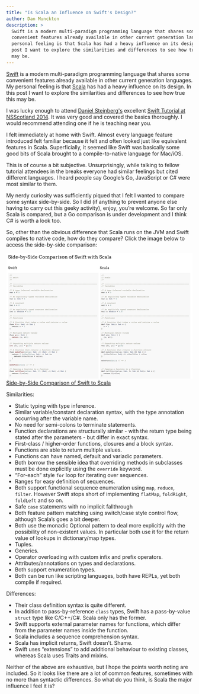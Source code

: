 ```yaml
---
title: "Is Scala an Influence on Swift's Design?"
author: Dan Munckton
description: >
  Swift is a modern multi-paradigm programming language that shares some
  convenient features already available in other current generation languages. My
  personal feeling is that Scala has had a heavy influence on its design. In this
  post I want to explore the similarities and differences to see how true this
  may be.
---
```


[Swift](https://developer.apple.com/swift/) is a modern multi-paradigm
programming language that shares some convenient features already available in
other current generation languages. My personal feeling is that
[Scala](http://www.scala-lang.org/) has had a heavy influence on its design. In
this post I want to explore the similarities and differences to see how true
this may be.

I was lucky enough to attend [Daniel Steinberg's](http://dimsumthinking.com/)
excellent [Swift Tutorial at NSScotland
2014](http://nsscotland.com/tutorial.html). It was very good and covered the
basics thoroughly. I would recommend attending one if he is teaching near you.

I felt immediately at home with Swift. Almost every language feature introduced
felt familiar because it felt and often looked just like equivalent features in
Scala. Superficially, it seemed like Swift was basically some good bits of
Scala brought to a compile-to-native language for Mac/iOS.

This is of course a bit subjective. Unsurprisingly, while talking to fellow
tutorial attendees in the breaks everyone had similar feelings but cited
different languages. I heard people say Google’s Go, JavaScript or C# were most
similar to them.

My nerdy curiosity was sufficiently piqued that I felt I wanted to compare some
syntax side-by-side. So I did (if anything to prevent anyone else having to
carry out this geeky activity), enjoy, you’re welcome. So far only Scala is
compared, but a Go comparison is under development and I think C# is worth a
look too.

So, other than the obvious difference that Scala runs on the JVM and Swift
compiles to native code, how do they compare? Click the image below to access
the side-by-side comparison:

[![Side-by-Side Comparison of Swift to Scala](2014-11-03-is-scala-an-influence-on-swift/swift_comparison_screenshot.png "click to view the comparison")](http://cultivatehq.github.io/swift-design-influences)
[Side-by-Side Comparison of Swift to Scala](http://cultivatehq.github.io/swift-design-influences)

Similarities:

* Static typing with type inference.
* Similar variable/constant
  declaration syntax, with the type annotation occurring after the variable name.
* No need for semi-colons to terminate statements.
* Function declarations are
  structurally similar - with the return type being stated after the parameters -
  but differ in exact syntax.
* First-class / higher-order functions, closures
  and a block syntax.
* Functions are able to return multiple values.
* Functions
  can have named, default and variadic parameters.
* Both borrow the sensible
  idea that overriding methods in subclasses must be done explicitly using the
  `override` keyword.
* “For-each” style `for` loop for iterating over sequences.
* Ranges for easy definition of sequences.
* Both support functional sequence
  enumeration using `map`, `reduce`, `filter`. However Swift stops short of
  implementing `flatMap`, `foldRight`, `foldLeft` and so on.
* Safe `case`
  statements with no implicit fallthrough
* Both feature pattern matching using
  switch/case style control flow, although Scala’s goes a bit deeper.
* Both use
  the monadic Optional pattern to deal more explicitly with the possibility of
  non-existent values. In particular both use it for the return value of lookups
  in dictionary/map types.
* Tuples.
* Generics.
* Operator overloading with
  custom infix and prefix operators.
* Attributes/annotations on types and
  declarations.
* Both support enumeration types.
* Both can be run like scripting languages, both have REPLs, yet both compile
  if required.

Differences:

* Their class definition syntax is quite different.
* In addition to pass-by-reference `class` types, Swift has a pass-by-value
  `struct` type like C/C++/C#. Scala only has the former.
* Swift supports external parameter names for functions, which differ from the
  parameter names inside the function.
* Scala includes a sequence comprehension syntax.
* Scala has implicit returns, Swift doesn’t. Shame.
* Swift uses “extensions” to add additional behaviour to existing classes,
  whereas Scala uses Traits and mixins.

Neither of the above are exhaustive, but I hope the points worth noting are
included. So it looks like there are a lot of common features, sometimes with
no more than syntactic differences. So what do you think, is Scala the major
influence I feel it is?
